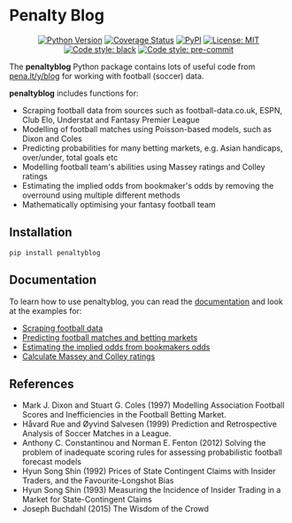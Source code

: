 # Penalty Blog

<div align="center">

  <a href="">[![Python Version](https://img.shields.io/pypi/pyversions/penaltyblog)](https://pypi.org/project/penaltyblog/)</a>
  <a href="">[![Coverage Status](https://coveralls.io/repos/github/martineastwood/penaltyblog/badge.svg?branch=master&service=github)](https://coveralls.io/repos/github/martineastwood/penaltyblog/badge.svg?branch=master&service=github)</a>
  <a href="">[![PyPI](https://img.shields.io/pypi/v/penaltyblog.svg)](https://pypi.org/project/penaltyblog/)</a>
  <a href="">[![License: MIT](https://img.shields.io/badge/License-MIT-yellow.svg)](https://opensource.org/licenses/MIT)</a>
  <a href="">[![Code style: black](https://img.shields.io/badge/code%20style-black-000000.svg)](https://github.com/psf/black)</a>
  <a href="">[![Code style: pre-commit](https://img.shields.io/badge/pre--commit-enabled-brightgreen?logo=pre-commit&logoColor=white)](https://github.com/pre-commit/pre-commit)</a>

</div>


The **penaltyblog** Python package contains lots of useful code from [pena.lt/y/blog](http://pena.lt/y/blog.html) for working with football (soccer) data.

**penaltyblog** includes functions for:

- Scraping football data from sources such as football-data.co.uk, ESPN, Club Elo, Understat and Fantasy Premier League
- Modelling of football matches using Poisson-based models, such as Dixon and Coles
- Predicting probabilities for many betting markets, e.g. Asian handicaps, over/under, total goals etc
- Modelling football team's abilities using Massey ratings and Colley ratings
- Estimating the implied odds from bookmaker's odds by removing the overround using multiple different methods
- Mathematically optimising your fantasy football team

## Installation

`pip install penaltyblog`


## Documentation

To learn how to use penaltyblog, you can read the [documentation](https://penaltyblog.readthedocs.io/en/latest/) and look at the
examples for:

- [Scraping football data](https://penaltyblog.readthedocs.io/en/latest/scrapers/index.html)
- [Predicting football matches and betting markets](https://penaltyblog.readthedocs.io/en/latest/models/index.html)
- [Estimating the implied odds from bookmakers odds](https://penaltyblog.readthedocs.io/en/latest/implied/index.html)
- [Calculate Massey and Colley ratings](https://penaltyblog.readthedocs.io/en/latest/ratings/index.html)

## References

- Mark J. Dixon and Stuart G. Coles (1997) Modelling Association Football Scores and Inefficiencies in the Football Betting Market.
- Håvard Rue and Øyvind Salvesen (1999) Prediction and Retrospective Analysis of Soccer Matches in a League.
- Anthony C. Constantinou and Norman E. Fenton (2012) Solving the problem of inadequate scoring rules for assessing probabilistic football forecast models
- Hyun Song Shin (1992) Prices of State Contingent Claims with Insider Traders, and the Favourite-Longshot Bias
- Hyun Song Shin (1993) Measuring the Incidence of Insider Trading in a Market for State-Contingent Claims
- Joseph Buchdahl (2015) The Wisdom of the Crowd
